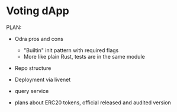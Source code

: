 # Voting dApp

PLAN:
- Odra pros and cons
  - "Builtin" init pattern with required flags
  - More like plain Rust, tests are in the same module

- Repo structure
- Deployment via livenet
- query service
- plans about ERC20 tokens, official released and audited version
